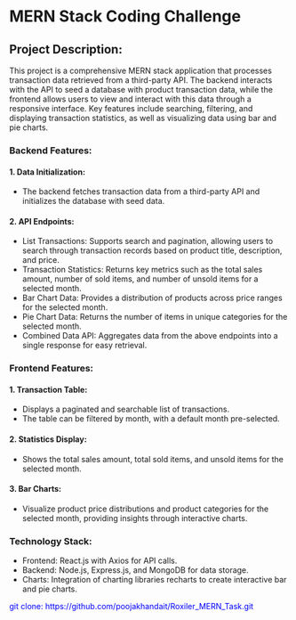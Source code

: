 <h1>MERN Stack Coding Challenge</h1>
<h2>Project Description:</h2>
<p>This project is a comprehensive MERN stack application that processes transaction data retrieved from a third-party API. The backend interacts with the API to seed a database with product transaction data, while the frontend allows users to view and interact with this data through a responsive interface. Key features include searching, filtering, and displaying transaction statistics, as well as visualizing data using bar and pie charts.</p>

<h3>Backend Features:</h3>
<h4>1. Data Initialization:</h4>
<ul>
  <li>The backend fetches transaction data from a third-party API and initializes the database with seed data.</li>
</ul>


<h4>2. API Endpoints:</h4>
<ul>
    <li>List Transactions: Supports search and pagination, allowing users to search through transaction records based on product title, description, and price.</li>
    <li>Transaction Statistics: Returns key metrics such as the total sales amount, number of sold items, and number of unsold items for a selected month.</li>
    <li>Bar Chart Data: Provides a distribution of products across price ranges for the selected month.</li>
    <li>Pie Chart Data: Returns the number of items in unique categories for the selected month.</li>
    <li>Combined Data API: Aggregates data from the above endpoints into a single response for easy retrieval.</li>
  
</ul>

<h3>Frontend Features:</h3>
<h4>1. Transaction Table:</h4>
<ul>
<li>Displays a paginated and searchable list of transactions.</li>
<li>The table can be filtered by month, with a default month pre-selected.</li>
</ul>
<h4>2. Statistics Display:</h4>
<ul>
  <li>Shows the total sales amount, total sold items, and unsold items for the selected month.</li>
</ul>
<h4>3. Bar Charts:</h4>
<ul>
  <li>Visualize product price distributions and product categories for the selected month, providing insights through interactive charts.</li>
</ul>
<h3>Technology Stack:</h3>
<ul>
<li>Frontend: React.js with Axios for API calls.</li>
<li>Backend: Node.js, Express.js, and MongoDB for data storage.</li>
<li>Charts: Integration of charting libraries recharts to create interactive bar and pie charts.</li>

</ul>
<p style="color:blue;">git clone:  https://github.com/poojakhandait/Roxiler_MERN_Task.git</p>
